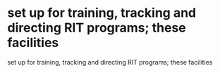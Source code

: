 # set up for training, tracking and directing RIT programs; these facilities

set up for training, tracking and directing RIT programs; these facilities